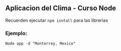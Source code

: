 

## Aplicacion del Clima - Curso Node

Recuerden ejecutar ``` npm isntall ``` para las librerias

### Ejemplo: 
``` 
Node app -d "Monterrey, Mexico" 
```

